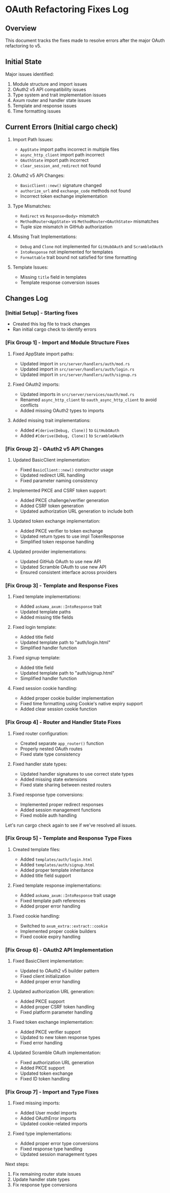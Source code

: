# OAuth Refactoring Fixes Log

## Overview
This document tracks the fixes made to resolve errors after the major OAuth refactoring to v5.

## Initial State
Major issues identified:
1. Module structure and import issues
2. OAuth2 v5 API compatibility issues
3. Type system and trait implementation issues
4. Axum router and handler state issues
5. Template and response issues
6. Time formatting issues

## Current Errors (Initial cargo check)
1. Import Path Issues:
   - `AppState` import paths incorrect in multiple files
   - `async_http_client` import path incorrect
   - `OAuthState` import path incorrect
   - `clear_session_and_redirect` not found

2. OAuth2 v5 API Changes:
   - `BasicClient::new()` signature changed
   - `authorize_url` and `exchange_code` methods not found
   - Incorrect token exchange implementation

3. Type Mismatches:
   - `Redirect` vs `Response<Body>` mismatch
   - `MethodRouter<AppState>` vs `MethodRouter<OAuthState>` mismatches
   - Tuple size mismatch in GitHub authorization

4. Missing Trait Implementations:
   - `Debug` and `Clone` not implemented for `GitHubOAuth` and `ScrambleOAuth`
   - `IntoResponse` not implemented for templates
   - `Formattable` trait bound not satisfied for time formatting

5. Template Issues:
   - Missing `title` field in templates
   - Template response conversion issues

## Changes Log

### [Initial Setup] - Starting fixes
- Created this log file to track changes
- Ran initial cargo check to identify errors

### [Fix Group 1] - Import and Module Structure Fixes
1. Fixed AppState import paths:
   - Updated import in `src/server/handlers/auth/mod.rs`
   - Updated import in `src/server/handlers/auth/login.rs`
   - Updated import in `src/server/handlers/auth/signup.rs`

2. Fixed OAuth2 imports:
   - Updated imports in `src/server/services/oauth/mod.rs`
   - Renamed `async_http_client` to `oauth_async_http_client` to avoid conflicts
   - Added missing OAuth2 types to imports

3. Added missing trait implementations:
   - Added `#[derive(Debug, Clone)]` to `GitHubOAuth`
   - Added `#[derive(Debug, Clone)]` to `ScrambleOAuth`

### [Fix Group 2] - OAuth2 v5 API Changes
1. Updated BasicClient implementation:
   - Fixed `BasicClient::new()` constructor usage
   - Updated redirect URL handling
   - Fixed parameter naming consistency

2. Implemented PKCE and CSRF token support:
   - Added PKCE challenge/verifier generation
   - Added CSRF token generation
   - Updated authorization URL generation to include both

3. Updated token exchange implementation:
   - Added PKCE verifier to token exchange
   - Updated return types to use impl TokenResponse
   - Simplified token response handling

4. Updated provider implementations:
   - Updated GitHub OAuth to use new API
   - Updated Scramble OAuth to use new API
   - Ensured consistent interface across providers

### [Fix Group 3] - Template and Response Fixes
1. Fixed template implementations:
   - Added `askama_axum::IntoResponse` trait
   - Updated template paths
   - Added missing title fields

2. Fixed login template:
   - Added title field
   - Updated template path to "auth/login.html"
   - Simplified handler function

3. Fixed signup template:
   - Added title field
   - Updated template path to "auth/signup.html"
   - Simplified handler function

4. Fixed session cookie handling:
   - Added proper cookie builder implementation
   - Fixed time formatting using Cookie's native expiry support
   - Added clear session cookie function

### [Fix Group 4] - Router and Handler State Fixes
1. Fixed router configuration:
   - Created separate `app_router()` function
   - Properly nested OAuth routes
   - Fixed state type consistency

2. Fixed handler state types:
   - Updated handler signatures to use correct state types
   - Added missing state extensions
   - Fixed state sharing between nested routers

3. Fixed response type conversions:
   - Implemented proper redirect responses
   - Added session management functions
   - Fixed mobile auth handling

Let's run cargo check again to see if we've resolved all issues.

### [Fix Group 5] - Template and Response Type Fixes
1. Created template files:
   - Added `templates/auth/login.html`
   - Added `templates/auth/signup.html`
   - Added proper template inheritance
   - Added title field support

2. Fixed template response implementations:
   - Added `askama_axum::IntoResponse` trait usage
   - Fixed template path references
   - Added proper error handling

3. Fixed cookie handling:
   - Switched to `axum_extra::extract::cookie`
   - Implemented proper cookie builders
   - Fixed cookie expiry handling

### [Fix Group 6] - OAuth2 API Implementation
1. Fixed BasicClient implementation:
   - Updated to OAuth2 v5 builder pattern
   - Fixed client initialization
   - Added proper error handling

2. Updated authorization URL generation:
   - Added PKCE support
   - Added proper CSRF token handling
   - Fixed platform parameter handling

3. Fixed token exchange implementation:
   - Added PKCE verifier support
   - Updated to new token response types
   - Fixed error handling

4. Updated Scramble OAuth implementation:
   - Fixed authorization URL generation
   - Added PKCE support
   - Updated token exchange
   - Fixed ID token handling

### [Fix Group 7] - Import and Type Fixes
1. Fixed missing imports:
   - Added User model imports
   - Added OAuthError imports
   - Updated cookie-related imports

2. Fixed type implementations:
   - Added proper error type conversions
   - Fixed response type handling
   - Updated session management types

Next steps:
1. Fix remaining router state issues
2. Update handler state types
3. Fix response type conversions
